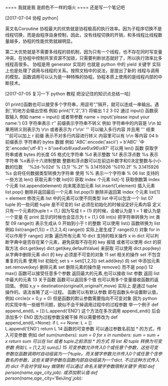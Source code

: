 ==== 我就是我 是颜色不一样的烟火 ====
    还是写一个笔记吧

[2017-07-04 协程 python]

 英文名Coroutine
 协程最大的优势就是协程极高的执行效率。因为子程序切换不是线程切换，而是由程序自身控制，因此，没有线程切换的开销，和多线程比线程数量越多，协程的性能优势就越明显。

 第二大优势就是不需要多线程的锁机制，因为只有一个线程，也不存在同时写变量冲突，在协程中控制共享资源不加锁，只需要判断状态就好了，所以执行效率比多线程高很多。
 协程是用 generator 实现的 也就是 python 中的 yield 关键字
 实际上也是处理了调用与线程的关系。按照文档中的说法，是提出了新的 线程与调用的模型。函数调用可以认为是一种特殊的协程。协程本质上使用的是线程内部的中断技术。

[2017-07-05 复习一下 python 教程 把没记住的知识点总结一哈]

01 print()函数也可以接受多个字符串，用逗号“,”隔开，就可以连成一串输出。遇到','的地方会输出空格
    例如 print('1','2','3') 将输出 1 2 3
02 通过 input() 函数获取输入 
    例如 name = input() 或者带参数 name = input('please input your name:')
03 字符串表示 r'' 前缀表示字符串不转义
    例如 字符串中的内容是 \r\n 如果用转义则表示为 \\r\\n 或者表示为 r'\r\n'
    ‘’‘ 可以输入多行内容 并且用 ''' 结束
    '''前可以加上 r 前缀 表示不对多行内容进行转义 内容里可以有 \r\n 等内容
04 b 前缀表示 字符串的 bytes 数据
    例如 'ABC'.encode('ascii') = b'ABC' '中文'.encode('utf-8') = b'\xe4\xb8\xad\xe6\x96\x87'
    可以用 len() 函数 获取字符串或者 bytes 的长度
05 格式化字符串
    %d 表示整数 %f 表示浮点数 %s 表示字符串 %x表示十六进制整数
    整数和浮点数可以在前边补数字和0决定整数与小小数的位数　
    '%2d-%02d' % (3,1)
    '%.2f' % 3.1415926
    '%010.2f'  % 3.1415926
    %s 会将任何数据类型转换为字符串
    使用 %% 表示一个字符串 %
06 list 支持的一些方法
    len() 获取元素个数
    list[0] 获取 index 个元素
    list[-1] 获取倒数第 index 个元素
    list.append(element) 向末尾添加元素
    list.insert(1,element) 插入元素
    list.pop() 删除并返回最后一个元素
    list.pop(1) 删除并返回第 index 个元素
    list[1] = element 修改元素
    list 中的元素可以使不同类型
    list 中可以包含一个 list
07 tuple 的一些问题
    tuple 是不可变的 list 必须在初始化的时候设定好元素内容
    定义只有一个元素的tuple t = (1,) 因为写成 t = (1) 的时候，会被认为是 t = 1 被认为是一个变量
    在 print 显示的时候也会显示为 t = (1,)
08 int(s) 把字符串转换为 int 类型
09 range(t) 表示生成从 0 开始到小于 t 的整数
    可以使用 list() 函数转换为 list 例如 list(range(1,5)) = [1,2,3,4]
    range(t) 实际上是生成了 range(0,t) 对象 for in 可以作用于 range() 对象 遍历所有元素
10 dict 支持的相关操作
    x in dict 可以判断字典中是否存在某个元素，避免获取不存在的 key 报错
    或者可以使用 dict 的获取方法 dict.get(key) dict.get(key,defaultValue) 来获取
    可以使用 dict.pop(key) 从字典中删除元素
    dict 的 key 必须是不可变的对象
11 set 相关的操作 set 不包含重复的元素
    使用 list 初始化 set  s = set([1,2,3])
    set.add(key) 向 set 中添加元素
    set.remove(key) 删除元素 set 删除元素的操作是 remove() 而不是 pop()
12 max() 函数可以接受任意多个参数 返回最大的元素,也可以接收 list 参数 返回 list 中最大的元素
13 关于函数 函数可以返回多个值 也可以用多个变量接收函数的返回值。 例如 x,y = destination(originalX,originalY,move)
    实际上 是通过 tuple 操作的。语法省略了这一过程。
    函数可以有默认参数 即在函数头中设置默认值，例如 circle(x = 0,y = 0)
    但是函数的默认参数需要指向不可变对象 因为 python 的实现中有一些细节问题，貌似不会干掉调用过程中的过程参数
    举一个例子 def append_end(L = []):L.append('END') 这个方法在多次调用 append_end() 后会添加多个 END 因为过程参数没被干掉
    所以需要修改为 
    def append_end(L=None):
        if L == None:
            L = []   
        L.append('END')
        return L
14 函数的可变参数
    可以通过参数名前加 * 的方式，传入可变参数 例如 def sum(*numbers): sum = 0 for x in numbers: sum = sum + x return sum
    可以在 list 或者 tuple之前添加 * 的方式 将 list 和 tuple 转换为可变参数 例如 L = [1,2,3] sum(*L)
15 可变参数允许传入0个或任意个参数，这些可变参数在函数调用时自动组装为一个tuple。而关键字参数允许传入0个或任意个含参数名的参数，这些关键字参数在函数内部自动组装为一个dict.
    不过这种方式传入的 dict 不会对字段 key 做限制
    可以通过 命名关键字参数限制关键字 例如 def person(name,age,*,city,job): 或添加默认值 def person(name,age,*,city='BeiJing',job):
 






